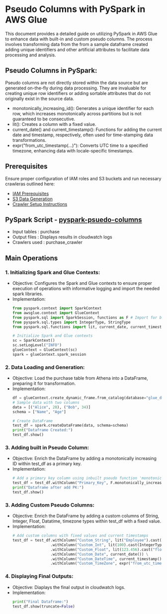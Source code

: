 # Pseudo Columns with PySpark in AWS Glue

This document provides a detailed guide on utilizing PySpark in AWS Glue to enhance data with built-in and custom pseudo columns. The process involves transforming data from the from a sample dataframe created adding unique identifiers and other artificial attributes to facilitate data processing and analysis.

## Pseudo Columns in PySpark:
Pseudo columns are not directly stored within the data source but are generated on-the-fly during data processing. They are invaluable for creating unique row identifiers or adding sortable attributes that do not originally exist in the source data.

- monotonically_increasing_id(): Generates a unique identifier for each row, which increases monotonically across partitions but is not guaranteed to be consecutive.
- lit(): Creates a column with a fixed value.
- current_date() and current_timestamp(): Functions for adding the current date and timestamp, respectively, often used for time-stamping data transformations.
- expr("from_utc_timestamp(...)"): Converts UTC time to a specified timezone, enhancing data with locale-specific timestamps.

## Prerequisites
Ensure proper configuration of IAM roles and S3 buckets and run necessary crawleras outlined here:

* [IAM Prerequisites](IAM-prerequisites.md)
* [S3 Data Generation](s3-data-generation.md)
* [Crawler Setup Instructions](set-up-instructions.md)
  
##  PySpark Script - [pyspark-psuedo-columns](../glue-code/ti-pyspark-psuedo.py)
- Input tables          : purchase
- Output files          : Displays results in cloudwatch logs
- Crawlers used         : purchase_crawler


## Main Operations
### 1. Initializing Spark and Glue Contexts:
  * Objective: Configures the Spark and Glue contexts to ensure proper execution of operations with informative logging and import the needed spark libraries.
  * Implementation:
    ```python
    from pyspark.context import SparkContext
    from awsglue.context import GlueContext
    from pyspark.sql import SparkSession, functions as F # Import for built in pseudo functions in spark 
    from pyspark.sql.types import IntegerType, StringType
    from pyspark.sql.functions import lit, current_date, current_timestamp, expr # Import for custom pseudo columns in spark
    
    # Initialize Spark and Glue contexts
    sc = SparkContext()
    sc.setLogLevel("INFO")
    glueContext = GlueContext(sc)
    spark = glueContext.spark_session
    ```
### 2. Data Loading and Generation:
  * Objective: Load the purchase table from Athena into a DataFrame, preparing it for transformation.
  * Implementation:
    ```python
    df = glueContext.create_dynamic_frame.from_catalog(database="glue_db", table_name="purchase").toDF()
    # Sample data with two columns
    data = [("Alice", 28), ("Bob", 34)]
    schema = ["Name", "Age"]
    
    # Create DataFrame
    test_df = spark.createDataFrame(data, schema=schema)
    print("Dataframe Created:")
    test_df.show()
    ```
### 3. Adding built in Pseudo Column:
  * Objective: Enrich the DataFrame by adding a monotonically increasing ID within test_df as a primary key.
  * Implementation:
    ```python
    # Add a primary key column using inbuilt pseudo function 'monotonically_increasing_id()'.
    test_df = test_df.withColumn("Primary_Key", F.monotonically_increasing_id())
    print("Dataframe after add PK:")
    test_df.show()
    ```
### 3. Adding Custom Pseudo Columns:
  * Objective: Enrich the DataFrame by adding a custom columns of String, Integer, Float, Datatime, timezone types within test_df with a fixed value.
  * Implementation:
    ```python
    # Add custom columns with fixed values and current timestamps
    test_df = test_df.withColumn("Custom_String", lit("Employee").cast(StringType())) \
                     .withColumn("Custom_Int", lit(100).cast(IntegerType())) \
                     .withColumn("Custom_Float", lit(123.456).cast("float")) \
                     .withColumn("Custom_Date", current_date()) \
                     .withColumn("Custom_DateTime", current_timestamp()) \
                     .withColumn("Custom_TimeZone", expr("from_utc_timestamp(current_timestamp(), 'America/New_York')"))
    ```

### 4. Displaying Final Outputs:
  * Objective: Diaplays the final output in cloudwatch logs.
  * Implementation:
    ```python
    print("Final Dataframe:")
    test_df.show(truncate=False)
    ```
